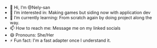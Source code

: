 - 👋 Hi, I’m @Nely-san
- 👀 I’m interested in: Making games but siding now with application dev
- 🌱 I’m currently learning: From scratch again by doing project along the way.
- 📫 How to reach me: Message me on my linked socials
- 😄 Pronouns: She/Her
- ⚡ Fun fact: I'm a fast adapter once I understand it. 

<!---
Nely-san/Nely-san is a ✨ special ✨ repository because its `README.md` (this file) appears on your GitHub profile.
You can click the Preview link to take a look at your changes.
--->
